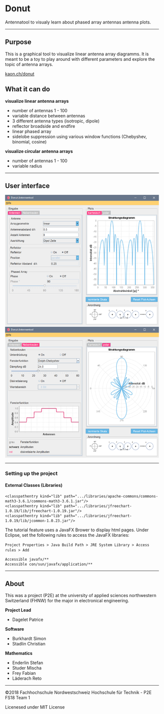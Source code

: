 # Donut

Antennatool to visualy learn about phased array antennas antenna plots.

---

## Purpose

This is a graphical tool to visualize linear antenna array diagramms. It is meant to be a toy to play around with different parameters and explore the topic of antenna arrays.

[kaon.ch/donut](https://kaon.ch/donut)

## What it can do

__visualize linear antenna arrays__

- number of antennas 1 - 100
- variable distance between antennas
- 3 different antenna types (isotropic, dipole)
- reflector broadside and endfire
- linear phased array
- sidelobe suppression using various window functions (Chebyshev, binomial, cosine)

__visualize circular antenna arrays__

- number of antennas 1 - 100
- variable radius

---

## User interface

![donut_1.png](img/donut_1.png)
![donut_2.png](img/donut_2.png)

---

### Setting up the project

#### External Classes (Libraries)

```
<classpathentry kind="lib" path=".../libraries/apache-commons/commons-math3-3.6.1/commons-math3-3.6.1.jar"/>
<classpathentry kind="lib" path=".../libraries/jfreechart-1.0.19/lib/jfreechart-1.0.19.jar"/>
<classpathentry kind="lib" path=".../libraries/jfreechart-1.0.19/lib/jcommon-1.0.23.jar"/>
```

The tutorial feature uses a JavaFX Brower to display html pages. Under Eclipse, set the following rules to access the JavaFX libraries:

`Project Properties > Java Build Path > JRE System Library > Access rules > Add`

```
Accessible javafx/**
Accessible con/sun/javafx/application/**
```

---

## About

This was a project (P2E) at the university of applied sciences northwestern Switzerland (FHNW) for the major in electronical engineering.

__Project Lead__

- Dagelet Patrice

__Software__

- Burkhardt Simon
- Stadlin Christian

__Mathematics__

- Enderlin Stefan
- Studer Mischa
- Frey Fabian
- Läderach Reto

---

©2018 Fachhochschule Nordwestschweiz Hochschule für Technik - P2E FS18 Team 1

Licenesed under MIT License



